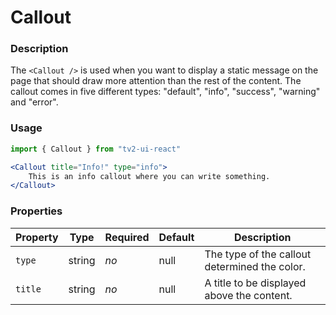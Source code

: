 # Callout

### Description
The `<Callout />` is used when you want to display a static message on the page that should
draw more attention than the rest of the content.
The callout comes in five different types: "default", "info", "success", "warning" and "error".

### Usage
```javascript
import { Callout } from "tv2-ui-react"
```

```jsx
<Callout title="Info!" type="info">
    This is an info callout where you can write something.
</Callout>
```


### Properties
| Property | Type | Required | Default | Description |
| --- | --- | --- | --- | --- |
| `type` | string | *no* | null | The type of the callout determined the color. |
| `title` | string | *no* | null | A title to be displayed above the content. |
